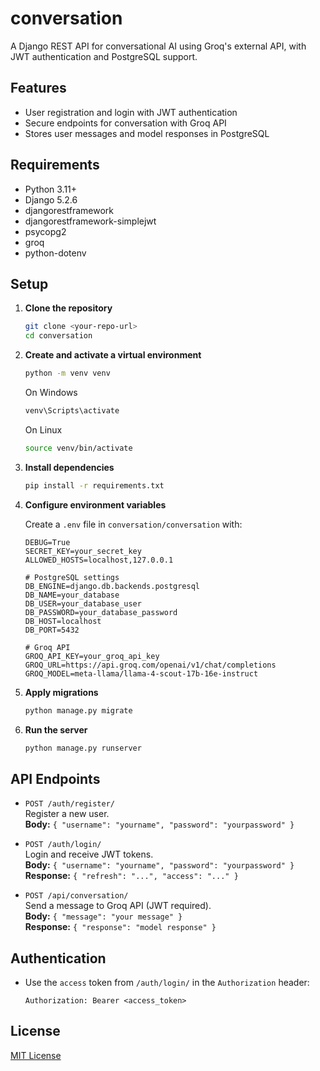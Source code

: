# conversation

A Django REST API for conversational AI using Groq's external API, with JWT authentication and PostgreSQL support.

## Features

- User registration and login with JWT authentication
- Secure endpoints for conversation with Groq API
- Stores user messages and model responses in PostgreSQL

## Requirements

- Python 3.11+
- Django 5.2.6
- djangorestframework
- djangorestframework-simplejwt
- psycopg2
- groq
- python-dotenv

## Setup

1. **Clone the repository**
   ```sh
   git clone <your-repo-url>
   cd conversation
   ```

2. **Create and activate a virtual environment**
   ```sh
   python -m venv venv
   ```

   On Windows
   ```sh
   venv\Scripts\activate
   ```

   On Linux
   ```sh
   source venv/bin/activate
   ```

3. **Install dependencies**
   ```sh
   pip install -r requirements.txt
   ```

4. **Configure environment variables**

   Create a `.env` file in `conversation/conversation` with:
   ```
   DEBUG=True
   SECRET_KEY=your_secret_key
   ALLOWED_HOSTS=localhost,127.0.0.1

   # PostgreSQL settings
   DB_ENGINE=django.db.backends.postgresql
   DB_NAME=your_database
   DB_USER=your_database_user
   DB_PASSWORD=your_database_password
   DB_HOST=localhost
   DB_PORT=5432

   # Groq API
   GROQ_API_KEY=your_groq_api_key
   GROQ_URL=https://api.groq.com/openai/v1/chat/completions
   GROQ_MODEL=meta-llama/llama-4-scout-17b-16e-instruct
   ```

5. **Apply migrations**
   ```sh
   python manage.py migrate
   ```

6. **Run the server**
   ```sh
   python manage.py runserver
   ```

## API Endpoints

- `POST /auth/register/`  
  Register a new user.  
  **Body:** `{ "username": "yourname", "password": "yourpassword" }`

- `POST /auth/login/`  
  Login and receive JWT tokens.  
  **Body:** `{ "username": "yourname", "password": "yourpassword" }`  
  **Response:** `{ "refresh": "...", "access": "..." }`

- `POST /api/conversation/`  
  Send a message to Groq API (JWT required).  
  **Body:** `{ "message": "your message" }`  
  **Response:** `{ "response": "model response" }`

## Authentication

- Use the `access` token from `/auth/login/` in the `Authorization` header:
  ```
  Authorization: Bearer <access_token>
  ```

## License

[MIT License](./LICENSE)